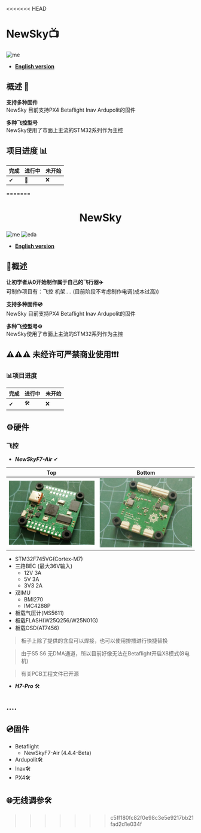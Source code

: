 <<<<<<< HEAD
# NewSky📺
![me](https://img.shields.io/badge/2023/10-Emotion__Thorn-blue)          
* [**English version**](/README_zh.md)

## 概述 📖
**支持多种固件**<br>
NewSky 目前支持PX4 Betaflight Inav Ardupolit的固件

**多种飞控型号**<br>
NewSky使用了市面上主流的STM32系列作为主控

## 项目进度 📊

|完成 |进行中|未开始|
| -|-|-|
|✔|🌌|❌|
=======
<h1 align="center">NewSky</h1>

![me](https://img.shields.io/badge/2023/10-Emotion__Thorn-blue)  ![eda](https://img.shields.io/badge/EDA-KiCad-red) 
* [**English version**](/README.md)

## 📖概述 
**让初学者从0开始制作属于自己的飞行器✈️**<br>
可制作项目有：飞控 机架.... (目前阶段不考虑制作电调(成本过高))

**支持多种固件💿**<br>
NewSky 目前支持PX4 Betaflight Inav Ardupolit的固件

**多种飞控型号⚙️**<br>
NewSky使用了市面上主流的STM32系列作为主控

## ⚠️⚠️⚠️ 未经许可严禁商业使用❗❗❗

### 📊项目进度 

|完成|进行中|未开始|
|-|-|-|
|✔|🛠️|❌|

## ⚙️硬件 <br>
### 飞控
- ***NewSkyF7-Air*** ✔<br>

|Top|Bottom|
|:--:|:--:|
|!["up"](./images/NewSky-Air-Top.jpg)|!["down"](./images/NewSky-Air-Bottom.jpg)|

- STM32F745VG(Cortex-M7)
- 三路BEC (最大36V输入)
    - 12V 3A
    - 5V 3A 
    - 3V3 2A
- 双IMU
    - BMI270
    - IMC4288P
- 板载气压计(MS5611)
- 板载FLASH(W25Q256/W25N01G)
- 板载OSD(AT7456)
> 板子上除了提供的含盘可以焊接，也可以使用排插进行快捷替换

>由于S5 S6 无DMA通道，所以目前好像无法在Betaflight开启X8模式(8电机)

> 有关PCB工程文件已开源

- ***H7-Pro*** 🛠️

## ....

## 💿固件<br>
- Betaflight
    - NewSkyF7-Air (4.4.4-Beta)
- Ardupolit🛠️
- Inav🛠️
- PX4🛠️

## 🌐无线调参🛠️<br>
>>>>>>> c5ff180fc82f0e98c3e5e9217bb21fad2d1e034f
